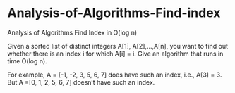 # Analysis-of-Algorithms-Find-index
Analysis of Algorithms Find Index in  O(log n)


Given a sorted list of distinct integers A[1], A[2],...,A[n], you want to find out whether there is an index i for which A[i] = i. Give an algorithm that runs in time O(log n).  
 
For example, A = [-1, -2, 3, 5, 6, 7] does have such an index, i.e., A[3] = 3. But A =[0, 1, 2, 5, 6, 7] doesn’t have such an index. 
 
